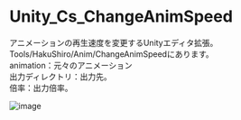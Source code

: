 # Unity_Cs_ChangeAnimSpeed
アニメーションの再生速度を変更するUnityエディタ拡張。Tools/HakuShiro/Anim/ChangeAnimSpeedにあります。  
animation：元々のアニメーション  
出力ディレクトリ：出力先。  
倍率：出力倍率。  

![image](https://github.com/murakami-1/Unity_Cs_ChangeAnimSpeed/assets/129714401/1e02bc7b-5be4-4fe0-8413-42fc19b92f01)

